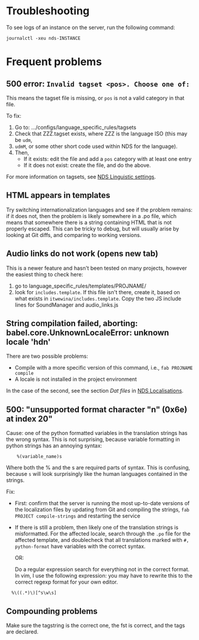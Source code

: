 ﻿# Troubleshooting

To see logs of an instance on the server, run the following command:

`journalctl -xeu nds-INSTANCE`

# Frequent problems

##  500 error: `Invalid tagset <pos>. Choose one of: `

This means the tagset file is missing, or `pos` is not a valid category in that file.

To fix:

1. Go to: .../configs/language_specific_rules/tagsets
1. Check that ZZZ.tagset exists, where ZZZ is the language ISO (this may be `udm`,
1.  `udmM`, or some other short code used within NDS for the language).
1. Then, 
	- If it exists: edit the file and add a `pos` category with at least one entry
	- If it does not exist: create the file, and do the above.


For more information on tagsets, see [NDS Linguistic settings](NDSLinguisticSettings.html).


##  HTML appears in templates

Try switching internationalization languages and see if the problem remains: if
it does not, then the problem is likely somewhere in a .po file, which means
that somewhere there is a string containing HTML that is not properly escaped.
This can be tricky to debug, but will usually arise by looking at Git diffs,
and comparing to working versions.


##  Audio links do not work (opens new tab)

This is a newer feature and hasn't been tested on many projects, however the
easiest thing to check here:


1. go to language_specific_rules/templates/PROJNAME/
1. look for `includes.template`. If this file isn't there, create it, based on what exists in `itwewina/includes.template`. Copy the two JS include lines for SoundManager and audio_links.js


##  String compilation failed, aborting:  babel.core.UnknownLocaleError: unknown locale 'hdn' 

There are two possible problems: 

 * Compile with a more specific version of this command, i.e., `fab PROJNAME compile`
 * A locale is not installed in the project environment


In the case of the second, see the section *Dat files* in [NDS Localisations](NDSLocalisations.html).


##  500: "unsupported format character "n" (0x6e) at index 20"

Cause: one of the python formatted variables in the translation strings has the
wrong syntax. This is not surprising, because variable formatting in python
strings has an annoying syntax:


```
    %(variable_name)s
```

Where both the % and the s are required parts of syntax. This is confusing,
because `s` will look surprisingly like the human languages contained in the
strings.

Fix:

* First: confirm that the server is running the most up-to-date versions of the
  localization files by updating from Git and compiling the strings,
  `fab PROJECT compile-strings` and restarting the service

* If there is still a problem, then likely one of the translation strings is
  misformatted. For the affected locale, search through the `.po` file for 
  the affected template, and doublecheck that all translations marked with 
  `#, python-format` have variables with the correct syntax. 

    OR:

  Do a regular expression search for everything not in the correct format. In
  vim, I use the following expression: you may have to rewrite this to the
  correct regexp format for your own editor.


```
  %\((.*)\)[^s\w\s]
```


## Compounding problems

Make sure the tagstring is the correct one, the fst is correct, and the tags are declared.

